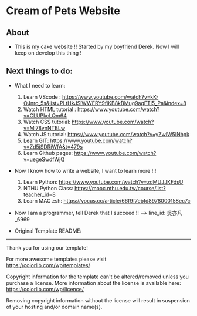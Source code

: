 # Cream of Pets Website

## About

* This is my cake website !! Started by my boyfriend Derek. Now I will keep on develop this thing !


## Next things to do:
* What I need to learn:
    1. Learn VScode : https://www.youtube.com/watch?v=kK-OJnro_5s&list=PLtHkJSiWWERY9fiKB8kBMug9aqFTI5_Pa&index=8
    2. Watch HTML tutorial : https://www.youtube.com/watch?v=CLUPkcLQm64
    3. Watch CSS tutorial: https://www.youtube.com/watch?v=Ml78vnNTBLw
    4. Watch JS tutorial: https://www.youtube.com/watch?v=yZwlW5INhgk
    5. Learn GIT: https://www.youtube.com/watch?v=Zd5jSDRjWfA&t=479s
    6. Learn Github pages: https://www.youtube.com/watch?v=uegeSwdfWjQ

* Now I know how to write a website, I want to learn more !!!
    1. Learn Python: https://www.youtube.com/watch?v=zdMUJJKFdsU
    2. NTHU Python Class: https://mooc.nthu.edu.tw/course/list?teacher_id=8
    3. Learn MAC zsh: https://vocus.cc/article/66f9f7ebfd8978000158ec7c

* Now I am a programmer, tell Derek that I succeed !! --> line_id: 吳亦凡_6969


* Original Template README: 
----------------------------------------------------------------------------------------------------
Thank you for using our template!

For more awesome templates please visit https://colorlib.com/wp/templates/

Copyright information for the template can't be altered/removed unless you purchase a license.
More information about the license is available here: https://colorlib.com/wp/licence/

Removing copyright information without the license will result in suspension of your hosting and/or domain name(s).

